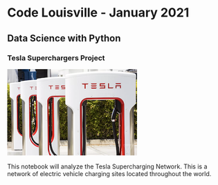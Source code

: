 # Code Louisville - January 2021
## Data Science with Python

### Tesla Superchargers Project

![image of tesla superchargers](images/tesla-supercharger.png)

This notebook will analyze the Tesla Supercharging Network. This is a network of electric vehicle charging sites located throughout the world.